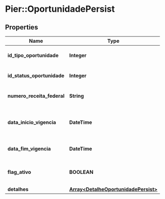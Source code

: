 # Pier::OportunidadePersist

## Properties
Name | Type | Description | Notes
------------ | ------------- | ------------- | -------------
**id_tipo_oportunidade** | **Integer** | C\u00C3\u00B3digo identificador do tipo oportunidade | 
**id_status_oportunidade** | **Integer** | C\u00C3\u00B3digo identificador do status oportunidade | 
**numero_receita_federal** | **String** | N\u00C3\u00BAmero receita federal do cliente | 
**data_inicio_vigencia** | **DateTime** | Date de in\u00C3\u00ADcio da vig\u00C3\u00AAncia da oportunidade | 
**data_fim_vigencia** | **DateTime** | Data do fim da vig\u00C3\u00AAncia da oportunidade | 
**flag_ativo** | **BOOLEAN** | Atributo que indica se a oportunidade est\u00C3\u00A1 ativa | 
**detalhes** | [**Array&lt;DetalheOportunidadePersist&gt;**](DetalheOportunidadePersist.md) | Lista de detalhes | 



